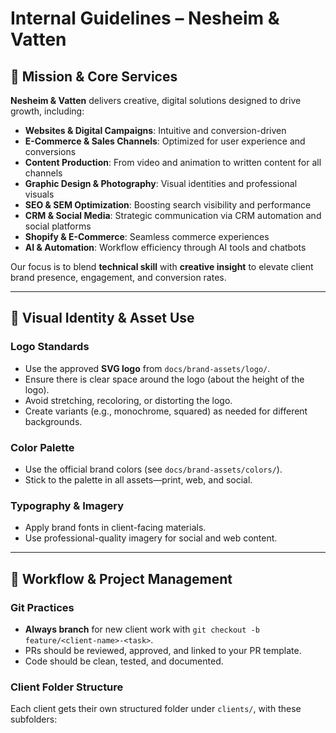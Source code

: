# Internal Guidelines – Nesheim & Vatten

## 🧠 Mission & Core Services

**Nesheim & Vatten** delivers creative, digital solutions designed to drive growth, including:

- **Websites & Digital Campaigns**: Intuitive and conversion-driven
- **E-Commerce & Sales Channels**: Optimized for user experience and conversions
- **Content Production**: From video and animation to written content for all channels
- **Graphic Design & Photography**: Visual identities and professional visuals
- **SEO & SEM Optimization**: Boosting search visibility and performance
- **CRM & Social Media**: Strategic communication via CRM automation and social platforms
- **Shopify & E-Commerce**: Seamless commerce experiences
- **AI & Automation**: Workflow efficiency through AI tools and chatbots

Our focus is to blend **technical skill** with **creative insight** to elevate client brand presence, engagement, and conversion rates.

---

## 🎨 Visual Identity & Asset Use

### Logo Standards
- Use the approved **SVG logo** from `docs/brand-assets/logo/`.
- Ensure there is clear space around the logo (about the height of the logo).
- Avoid stretching, recoloring, or distorting the logo.
- Create variants (e.g., monochrome, squared) as needed for different backgrounds.

### Color Palette
- Use the official brand colors (see `docs/brand-assets/colors/`).
- Stick to the palette in all assets—print, web, and social.

### Typography & Imagery
- Apply brand fonts in client-facing materials.
- Use professional-quality imagery for social and web content.

---

## 🚀 Workflow & Project Management

### Git Practices
- **Always branch** for new client work with `git checkout -b feature/<client-name>-<task>`.
- PRs should be reviewed, approved, and linked to your PR template.
- Code should be clean, tested, and documented.

### Client Folder Structure
Each client gets their own structured folder under `clients/`, with these subfolders:

